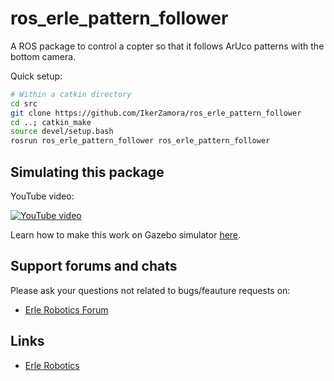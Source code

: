# ros_erle_pattern_follower
A ROS package to control a copter so that it follows ArUco patterns with the bottom camera.

Quick setup:
```bash
# Within a catkin directory
cd src
git clone https://github.com/IkerZamora/ros_erle_pattern_follower
cd ..; catkin_make
source devel/setup.bash
rosrun ros_erle_pattern_follower ros_erle_pattern_follower
```

Simulating this package
------------------------
YouTube video:

[![YouTube video](http://img.youtube.com/vi/xNengdC0_8s/0.jpg)](http://www.youtube.com/watch?v=xNengdC0_8s)

Learn how to make this work on Gazebo simulator [here](http://erlerobotics.com/docs/Simulation/Vehicles/Erle-Copter/Tutorial_5_Pattern_follower.html).


Support forums and chats
------------------------

Please ask your questions not related to bugs/feauture requests on:
- [Erle Robotics Forum](http://forum.erlerobotics.com/)


Links
-----

  - [Erle Robotics](www.erlerobotics.com)
